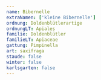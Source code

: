 ```yaml
---
name: Bibernelle
extraNamen: ['kleine Bibernelle']
ordnung: Doldenblütlerartige
ordnungLT: Apiales
familie: Doldenblütler
familieLT: Apiaceae
gattung: Pimpinella
art: saxifraga
staude: false
winter: false
karlsgarten: false
---
```

